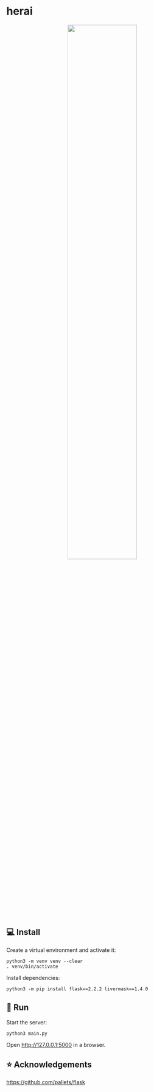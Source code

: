 # herai
<p align="center">
<img src="https://github.com/andreped/herai/releases/download/screenshot/screenshot.png" width="60%">
</p>

💻 Install
-------

Create a virtual environment and activate it:

```
python3 -m venv venv --clear
. venv/bin/activate
```

Install dependencies:

```
python3 -m pip install flask==2.2.2 livermask==1.4.0
```
    
🚀 Run
---

Start the server:

```
python3 main.py
```

Open http://127.0.0.1:5000 in a browser.

⭐ Acknowledgements
----

https://github.com/pallets/flask
